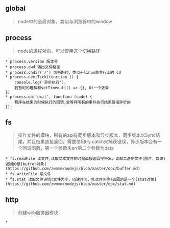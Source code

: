 ## global 
> node中的全局对象，类似与浏览器中的window

## process
> node的进程对象，可以使用这个切换路径

    * process.version 版本号
    * process.cwd 输出文件路径
    * process.chdir('/') 切换路径，类似于linux命令行上的 cd
    * process.nextTick(function () {
        console.log('异步执行');
        我暂时的理解和setTimeout(() => {}, 0)一个效果
    })
    * process.on('exit', function (code) {
        程序在结束的时候执行的回调,会等待所有的事件执行结束包括异步的
    });

## fs
> 操作文件的模块，所有的api有同步版本和异步版本，同步版本以Sync结尾，并且结果直接返回，需要使用try catch来捕获错误，异步版本会有一个回调函数，第一个参数未err第二个参数为data

    * fs.readFile 读文件,读取文本文件的时候直接返回字符串，读取二进制文件(图片，媒体)返回的是[buffer对象](https://github.com/zwmmm/nodejs/blob/master/doc/buffer.md)
    * fs.writeFile 写文件
    * fs.stat 读取文件详情(文件大小，创建时间，修改时间等)返回的是一个[stat对象](https://github.com/zwmmm/nodejs/blob/master/doc/stat.md)

## http
> 创建web服务器模块

    * 